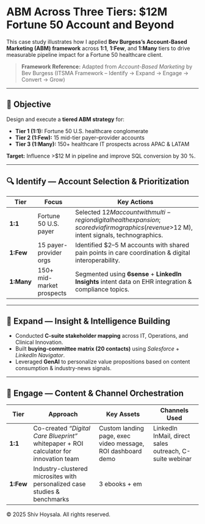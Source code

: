 # ABM Across Three Tiers: $12M Fortune 50 Account and Beyond

This case study illustrates how I applied **Bev Burgess’s Account-Based Marketing (ABM) framework** across **1:1**, **1:Few**, and **1:Many** tiers to drive measurable pipeline impact for a Fortune 50 healthcare client.

> **Framework Reference:** Adapted from *Account-Based Marketing* by Bev Burgess (ITSMA Framework – Identify → Expand → Engage → Convert → Grow)

---

## 🧭 Objective

Design and execute a **tiered ABM strategy** for:
- **Tier 1 (1:1):** Fortune 50 U.S. healthcare conglomerate  
- **Tier 2 (1:Few):** 15 mid-tier payer–provider accounts  
- **Tier 3 (1:Many):** 150+ healthcare IT prospects across APAC & LATAM  

**Target:** Influence >$12 M in pipeline and improve SQL conversion by 30 %.

---

## 🔍 Identify — Account Selection & Prioritization

| Tier | Focus | Key Actions |
|------|--------|--------------|
| **1:1** | Fortune 50 U.S. payer | Selected $12 M account with multi-region digital health expansion; scored via firmographics (revenue >$12 M), intent signals, technographics. |
| **1:Few** | 15 payer-provider orgs | Identified $2–5 M accounts with shared pain points in care coordination & digital interoperability. |
| **1:Many** | 150+ mid-market prospects | Segmented using **6sense** + **LinkedIn Insights** intent data on EHR integration & compliance topics. |

---

## 🧠 Expand — Insight & Intelligence Building

- Conducted **C-suite stakeholder mapping** across IT, Operations, and Clinical Innovation.  
- Built **buying-committee matrix (20 contacts)** using *Salesforce* + *LinkedIn Navigator*.  
- Leveraged **GenAI** to personalize value propositions based on content consumption & industry-news signals.  

---

## 🎯 Engage — Content & Channel Orchestration

| Tier | Approach | Key Assets | Channels Used |
|------|-----------|------------|----------------|
| **1:1** | Co-created *“Digital Care Blueprint”* whitepaper + ROI calculator for innovation team | Custom landing page, exec video message, ROI dashboard demo | LinkedIn InMail, direct sales outreach, C-suite webinar |
| **1:Few** | Industry-clustered microsites with personalized case studies & benchmarks | 3 ebooks + em

© 2025 Shiv Hoysala. All rights reserved.
